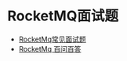 # RocketMQ面试题



- [RocketMq常见面试题](https://blog.csdn.net/qq_42877546/article/details/125425061) 
- [RocketMq 百问百答](https://developer.aliyun.com/ask/314986?spm=a2c6h.14164896.0.0.32146c97PnJPqj)